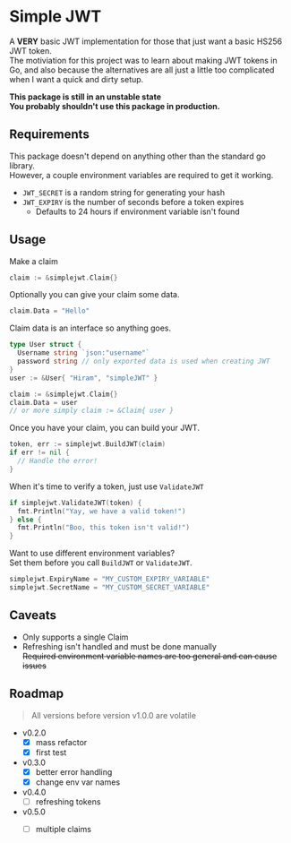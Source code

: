 # Simple JWT

A **VERY** basic JWT implementation for those that just want a basic HS256 JWT token.  
The motiviation for this project was to learn about making JWT tokens in Go, and also because the alternatives are all just a little too complicated when I want a quick and dirty setup.

**This package is still in an unstable state**  
**You probably shouldn't use this package in production.**

## Requirements

This package doesn't depend on anything other than the standard go library.  
However, a couple environment variables are required to get it working.
- `JWT_SECRET` is a random string for generating your hash
- `JWT_EXPIRY` is the number of seconds before a token expires
  - Defaults to 24 hours if environment variable isn't found

## Usage

Make a claim
```go
claim := &simplejwt.Claim{}
```

Optionally you can give your claim some data.
```go
claim.Data = "Hello"
```

Claim data is an interface so anything goes.
```go
type User struct {
  Username string `json:"username"`
  password string // only exported data is used when creating JWT
}
user := &User{ "Hiram", "simpleJWT" }

claim := &simplejwt.Claim{}
claim.Data = user
// or more simply claim := &Claim{ user }
```

Once you have your claim, you can build your JWT.
```go
token, err := simplejwt.BuildJWT(claim)
if err != nil {
  // Handle the error!
}
```

When it's time to verify a token, just use `ValidateJWT`
```go
if simplejwt.ValidateJWT(token) {
  fmt.Println("Yay, we have a valid token!")
} else {
  fmt.Println("Boo, this token isn't valid!")
}
```

Want to use different environment variables?  
Set them before you call `BuildJWT` or `ValidateJWT`.
```go
simplejwt.ExpiryName = "MY_CUSTOM_EXPIRY_VARIABLE"
simplejwt.SecretName = "MY_CUSTOM_SECRET_VARIABLE"
```

## Caveats

- Only supports a single Claim
- Refreshing isn't handled and must be done manually  
~~Required environment variable names are too general and can cause issues~~

## Roadmap

> All versions before version v1.0.0 are volatile

- v0.2.0
  - [x] mass refactor
  - [x] first test
- v0.3.0
  - [x] better error handling
  - [x] change env var names
- v0.4.0
  - [ ] refreshing tokens
- v0.5.0
  - [ ] multiple claims

